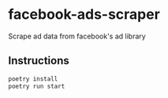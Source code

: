 # facebook-ads-scraper
Scrape ad data from facebook's ad library

## Instructions
```bash
poetry install
poetry run start
```